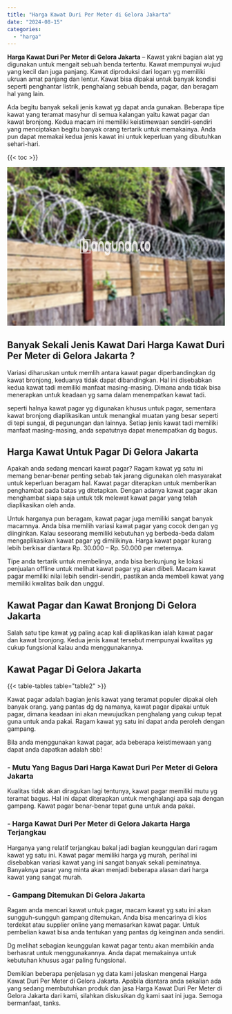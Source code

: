 ```yaml
---
title: "Harga Kawat Duri Per Meter di Gelora Jakarta"
date: "2024-08-15"
categories: 
  - "harga"
---
```


**Harga Kawat Duri Per Meter di Gelora Jakarta** – Kawat yakni bagian alat yg digunakan untuk mengait sebuah benda tertentu. Kawat mempunyai wujud yang kecil dan juga panjang. Kawat diproduksi dari logam yg memiliki ukruan amat panjang dan lentur. Kawat bisa dipakai untuk banyak kondisi seperti penghantar listrik, penghalang sebuah benda, pagar, dan beragam hal yang lain.

Ada begitu banyak sekali jenis kawat yg dapat anda gunakan. Beberapa tipe kawat yang teramat masyhur di semua kalangan yaitu kawat pagar dan kawat bronjong. Kedua macam ini memiliki keistimewaan sendiri-sendiri yang menciptakan begitu banyak orang tertarik untuk memakainya. Anda pun dapat memakai kedua jenis kawat ini untuk keperluan yang dibutuhkan sehari-hari.

{{< toc >}}

![Harga Kawat Duri Per Meter di Gelora Jakarta](/images/jual-kawat-murah12.png)

## Banyak Sekali Jenis Kawat Dari Harga Kawat Duri Per Meter di Gelora Jakarta ?

Variasi diharuskan untuk memlih antara kawat pagar diperbandingkan dg kawat bronjong, keduanya tidak dapat dibandingkan. Hal ini disebabkan kedua kawat tadi memiliki manfaat masing-masing. Dimana anda tidak bisa menerapkan untuk keadaan yg sama dalam menempatkan kawat tadi.

seperti halnya kawat pagar yg digunakan khusus untuk pagar, sementara kawat bronjong diaplikasikan untuk menangkal muatan yang besar seperti di tepi sungai, di pegunungan dan lainnya. Setiap jenis kawat tadi memiliki manfaat masing-masing, anda sepatutnya dapat menempatkan dg bagus.

## Harga Kawat Untuk Pagar Di Gelora Jakarta

Apakah anda sedang mencari kawat pagar? Ragam kawat yg satu ini memang benar-benar penting sebab tak jarang digunakan oleh masyarakat untuk keperluan beragam hal. Kawat pagar diterapkan untuk memberikan penghambat pada batas yg ditetapkan. Dengan adanya kawat pagar akan menghambat siapa saja untuk tdk melewat kawat pagar yang telah diaplikasikan oleh anda.

Untuk harganya pun beragam, kawat pagar juga memiliki sangat banyak macamnya. Anda bisa memilih variasi kawat pagar yang cocok dengan yg diinginkan. Kalau seseorang memiliki kebutuhan yg berbeda-beda dalam mengaplikasikan kawat pagar yg dimilikinya. Harga kawat pagar kurang lebih berkisar diantara Rp. 30.000 – Rp. 50.000 per meternya.

Tipe anda tertarik untuk membelinya, anda bisa berkunjung ke lokasi penjualan offline untuk melihat kawat pagar yg akan dibeli. Macam kawat pagar memiliki nilai lebih sendiri-sendiri, pastikan anda membeli kawat yang memiliki kwalitas baik dan unggul.

## Kawat Pagar dan Kawat Bronjong Di Gelora Jakarta

Salah satu tipe kawat yg paling acap kali diaplikasikan ialah kawat pagar dan kawat bronjong. Kedua jenis kawat tersebut mempunyai kwalitas yg cukup fungsional kalau anda menggunakannya.

## Kawat Pagar Di Gelora Jakarta

{{< table-tables table="table2" >}}

Kawat pagar adalah bagian jenis kawat yang teramat populer dipakai oleh banyak orang. yang pantas dg dg namanya, kawat pagar dipakai untuk pagar, dimana keadaan ini akan mewujudkan penghalang yang cukup tepat guna untuk anda pakai. Ragam kawat yg satu ini dapat anda peroleh dengan gampang.

Bila anda menggunakan kawat pagar, ada beberapa keistimewaan yang dapat anda dapatkan adalah sbb!

### \- Mutu Yang Bagus Dari Harga Kawat Duri Per Meter di Gelora Jakarta

Kualitas tidak akan diragukan lagi tentunya, kawat pagar memiliki mutu yg teramat bagus. Hal ini dapat diterapkan untuk menghalangi apa saja dengan gampang. Kawat pagar benar-benar tepat guna untuk anda pakai.

### \- Harga Kawat Duri Per Meter di Gelora Jakarta Harga Terjangkau

Harganya yang relatif terjangkau bakal jadi bagian keunggulan dari ragam kawat yg satu ini. Kawat pagar memiliki harga yg murah, perihal ini disebabkan variasi kawat yang ini sangat banyak sekali peminatnya. Banyaknya pasar yang minta akan menjadi beberapa alasan dari harga kawat yang sangat murah.

### \- Gampang Ditemukan Di Gelora Jakarta

Ragam anda mencari kawat untuk pagar, macam kawat yg satu ini akan sungguh-sungguh gampang ditemukan. Anda bisa mencarinya di kios terdekat atau supplier online yang memasarkan kawat pagar. Untuk pembelian kawat bisa anda tentukan yang pantas dg keinginan anda sendiri.

Dg melihat sebagian keunggulan kawat pagar tentu akan membikin anda berhasrat untuk menggunakannya. Anda dapat memakainya untuk kebutuhan khusus agar paling fungsional.

Demikian beberapa penjelasan yg data kami jelaskan mengenai Harga Kawat Duri Per Meter di Gelora Jakarta. Apabila diantara anda sekalian ada yang sedang membutuhkan produk dan jasa Harga Kawat Duri Per Meter di Gelora Jakarta dari kami, silahkan diskusikan dg kami saat ini juga. Semoga bermanfaat, tanks.
